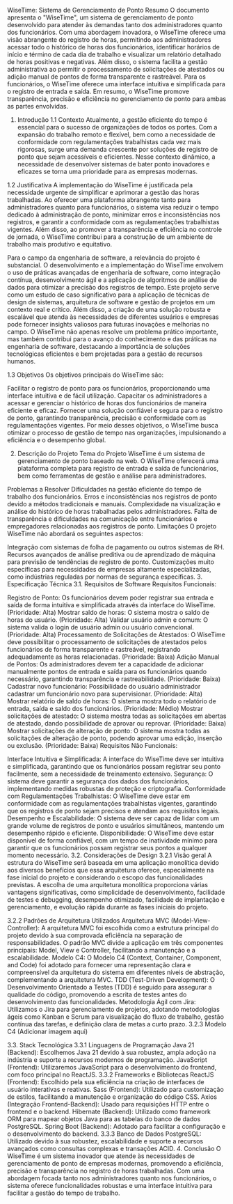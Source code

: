 WiseTime: Sistema de Gerenciamento de Ponto
Resumo
O documento apresenta o "WiseTime", um sistema de gerenciamento de ponto desenvolvido para atender às demandas tanto dos administradores quanto dos funcionários. Com uma abordagem inovadora, o WiseTime oferece uma visão abrangente do registro de horas, permitindo aos administradores acessar todo o histórico de horas dos funcionários, identificar horários de início e término de cada dia de trabalho e visualizar um relatório detalhado de horas positivas e negativas. Além disso, o sistema facilita a gestão administrativa ao permitir o processamento de solicitações de atestados ou adição manual de pontos de forma transparente e rastreável. Para os funcionários, o WiseTime oferece uma interface intuitiva e simplificada para o registro de entrada e saída. Em resumo, o WiseTime promove transparência, precisão e eficiência no gerenciamento de ponto para ambas as partes envolvidas.

1. Introdução
1.1 Contexto
Atualmente, a gestão eficiente do tempo é essencial para o sucesso de organizações de todos os portes. Com a expansão do trabalho remoto e flexível, bem como a necessidade de conformidade com regulamentações trabalhistas cada vez mais rigorosas, surge uma demanda crescente por soluções de registro de ponto que sejam acessíveis e eficientes. Nesse contexto dinâmico, a necessidade de desenvolver sistemas de bater ponto inovadores e eficazes se torna uma prioridade para as empresas modernas.

1.2 Justificativa
A implementação do WiseTime é justificada pela necessidade urgente de simplificar e aprimorar a gestão das horas trabalhadas. Ao oferecer uma plataforma abrangente tanto para administradores quanto para funcionários, o sistema visa reduzir o tempo dedicado à administração de ponto, minimizar erros e inconsistências nos registros, e garantir a conformidade com as regulamentações trabalhistas vigentes. Além disso, ao promover a transparência e eficiência no controle de jornada, o WiseTime contribui para a construção de um ambiente de trabalho mais produtivo e equitativo.

Para o campo da engenharia de software, a relevância do projeto é substancial. O desenvolvimento e a implementação do WiseTime envolvem o uso de práticas avançadas de engenharia de software, como integração contínua, desenvolvimento ágil e a aplicação de algoritmos de análise de dados para otimizar a precisão dos registros de tempo. Este projeto serve como um estudo de caso significativo para a aplicação de técnicas de design de sistemas, arquitetura de software e gestão de projetos em um contexto real e crítico. Além disso, a criação de uma solução robusta e escalável que atenda às necessidades de diferentes usuários e empresas pode fornecer insights valiosos para futuras inovações e melhorias no campo. O WiseTime não apenas resolve um problema prático importante, mas também contribui para o avanço do conhecimento e das práticas na engenharia de software, destacando a importância de soluções tecnológicas eficientes e bem projetadas para a gestão de recursos humanos.

1.3 Objetivos
Os objetivos principais do WiseTime são:

Facilitar o registro de ponto para os funcionários, proporcionando uma interface intuitiva e de fácil utilização.
Capacitar os administradores a acessar e gerenciar o histórico de horas dos funcionários de maneira eficiente e eficaz.
Fornecer uma solução confiável e segura para o registro de ponto, garantindo transparência, precisão e conformidade com as regulamentações vigentes.
Por meio desses objetivos, o WiseTime busca otimizar o processo de gestão de tempo nas organizações, impulsionando a eficiência e o desempenho global.

2. Descrição do Projeto
Tema do Projeto
WiseTime é um sistema de gerenciamento de ponto baseado na web. O WiseTime oferecerá uma plataforma completa para registro de entrada e saída de funcionários, bem como ferramentas de gestão e análise para administradores.

Problemas a Resolver
Dificuldades na gestão eficiente do tempo de trabalho dos funcionários.
Erros e inconsistências nos registros de ponto devido a métodos tradicionais e manuais.
Complexidade na visualização e análise do histórico de horas trabalhadas pelos administradores.
Falta de transparência e dificuldades na comunicação entre funcionários e empregadores relacionadas aos registros de ponto.
Limitações
O projeto WiseTime não abordará os seguintes aspectos:

Integração com sistemas de folha de pagamento ou outros sistemas de RH.
Recursos avançados de análise preditiva ou de aprendizado de máquina para previsão de tendências de registro de ponto.
Customizações muito específicas para necessidades de empresas altamente especializadas, como indústrias reguladas por normas de segurança específicas.
3. Especificação Técnica
3.1. Requisitos de Software
Requisitos Funcionais:

Registro de Ponto: Os funcionários devem poder registrar sua entrada e saída de forma intuitiva e simplificada através da interface do WiseTime. (Prioridade: Alta)
Mostrar saldo de horas: O sistema mostra o saldo de horas do usuário. (Prioridade: Alta)
Validar usuário admin e comum: O sistema valida o login de usuário admin ou usuário convencional. (Prioridade: Alta)
Processamento de Solicitações de Atestados: O WiseTime deve possibilitar o processamento de solicitações de atestados pelos funcionários de forma transparente e rastreável, registrando adequadamente as horas relacionadas. (Prioridade: Baixa)
Adição Manual de Pontos: Os administradores devem ter a capacidade de adicionar manualmente pontos de entrada e saída para os funcionários quando necessário, garantindo transparência e rastreabilidade. (Prioridade: Baixa)
Cadastrar novo funcionário: Possibilidade do usuário administrador cadastrar um funcionário novo para supervisionar. (Prioridade: Alta)
Mostrar relatório de saldo de horas: O sistema mostra todo o relatório de entrada, saída e saldo dos funcionários. (Prioridade: Médio)
Mostrar solicitações de atestado: O sistema mostra todas as solicitações em abertas de atestado, dando possibilidade de aprovar ou reprovar. (Prioridade: Baixa)
Mostrar solicitações de alteração de ponto: O sistema mostra todas as solicitações de alteração de ponto, podendo aprovar uma edição, inserção ou exclusão. (Prioridade: Baixa)
Requisitos Não Funcionais:

Interface Intuitiva e Simplificada: A interface do WiseTime deve ser intuitiva e simplificada, garantindo que os funcionários possam registrar seu ponto facilmente, sem a necessidade de treinamento extensivo.
Segurança: O sistema deve garantir a segurança dos dados dos funcionários, implementando medidas robustas de proteção e criptografia.
Conformidade com Regulamentações Trabalhistas: O WiseTime deve estar em conformidade com as regulamentações trabalhistas vigentes, garantindo que os registros de ponto sejam precisos e atendam aos requisitos legais.
Desempenho e Escalabilidade: O sistema deve ser capaz de lidar com um grande volume de registros de ponto e usuários simultâneos, mantendo um desempenho rápido e eficiente.
Disponibilidade: O WiseTime deve estar disponível de forma confiável, com um tempo de inatividade mínimo para garantir que os funcionários possam registrar seus pontos a qualquer momento necessário.
3.2. Considerações de Design
3.2.1 Visão geral
A estrutura do WiseTime será baseada em uma aplicação monolítica devido aos diversos benefícios que essa arquitetura oferece, especialmente na fase inicial do projeto e considerando o escopo das funcionalidades previstas. A escolha de uma arquitetura monolítica proporciona várias vantagens significativas, como simplicidade de desenvolvimento, facilidade de testes e debugging, desempenho otimizado, facilidade de implantação e gerenciamento, e evolução rápida durante as fases iniciais do projeto.

3.2.2 Padrões de Arquitetura Utilizados
Arquitetura MVC (Model-View-Controller): A arquitetura MVC foi escolhida como a estrutura principal do projeto devido à sua comprovada eficiência na separação de responsabilidades. O padrão MVC divide a aplicação em três componentes principais: Model, View e Controller, facilitando a manutenção e a escalabilidade.
Modelo C4: O Modelo C4 (Context, Container, Component, and Code) foi adotado para fornecer uma representação clara e compreensível da arquitetura do sistema em diferentes níveis de abstração, complementando a arquitetura MVC.
TDD (Test-Driven Development): O Desenvolvimento Orientado a Testes (TDD) é seguido para assegurar a qualidade do código, promovendo a escrita de testes antes do desenvolvimento das funcionalidades.
Metodologia Ágil com Jira: Utilizamos o Jira para gerenciamento de projetos, adotando metodologias ágeis como Kanban e Scrum para visualização do fluxo de trabalho, gestão contínua das tarefas, e definição clara de metas a curto prazo.
3.2.3 Modelo C4
(Adicionar imagem aqui)

3.3. Stack Tecnológica
3.3.1 Linguagens de Programação
Java 21 (Backend): Escolhemos Java 21 devido à sua robustez, ampla adoção na indústria e suporte a recursos modernos de programação.
JavaScript (Frontend): Utilizaremos JavaScript para o desenvolvimento do frontend, com foco principal no ReactJS.
3.3.2 Frameworks e Bibliotecas
ReactJS (Frontend): Escolhido pela sua eficiência na criação de interfaces de usuário interativas e reativas.
Sass (Frontend): Utilizado para customização de estilos, facilitando a manutenção e organização do código CSS.
Axios (Integração Frontend-Backend): Usado para requisições HTTP entre o frontend e o backend.
Hibernate (Backend): Utilizado como framework ORM para mapear objetos Java para as tabelas do banco de dados PostgreSQL.
Spring Boot (Backend): Adotado para facilitar a configuração e o desenvolvimento do backend.
3.3.3 Banco de Dados
PostgreSQL: Utilizado devido à sua robustez, escalabilidade e suporte a recursos avançados como consultas complexas e transações ACID.
4. Conclusão
O WiseTime é um sistema inovador que atende às necessidades de gerenciamento de ponto de empresas modernas, promovendo a eficiência, precisão e transparência no registro de horas trabalhadas. Com uma abordagem focada tanto nos administradores quanto nos funcionários, o sistema oferece funcionalidades robustas e uma interface intuitiva para facilitar a gestão do tempo de trabalho.
